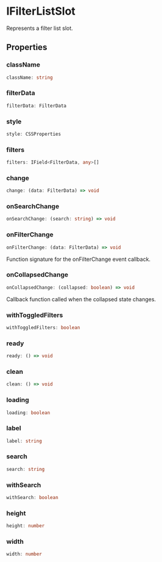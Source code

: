 # IFilterListSlot

Represents a filter list slot.

## Properties

### className

```ts
className: string
```

### filterData

```ts
filterData: FilterData
```

### style

```ts
style: CSSProperties
```

### filters

```ts
filters: IField<FilterData, any>[]
```

### change

```ts
change: (data: FilterData) => void
```

### onSearchChange

```ts
onSearchChange: (search: string) => void
```

### onFilterChange

```ts
onFilterChange: (data: FilterData) => void
```

Function signature for the onFilterChange event callback.

### onCollapsedChange

```ts
onCollapsedChange: (collapsed: boolean) => void
```

Callback function called when the collapsed state changes.

### withToggledFilters

```ts
withToggledFilters: boolean
```

### ready

```ts
ready: () => void
```

### clean

```ts
clean: () => void
```

### loading

```ts
loading: boolean
```

### label

```ts
label: string
```

### search

```ts
search: string
```

### withSearch

```ts
withSearch: boolean
```

### height

```ts
height: number
```

### width

```ts
width: number
```
